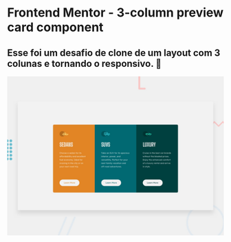 # Frontend Mentor - 3-column preview card component

## Esse foi um desafio de clone de um layout com 3 colunas e tornando o responsivo. 👋

![Design preview for the 3-column preview card component coding challenge](./design/desktop-preview.jpg)



